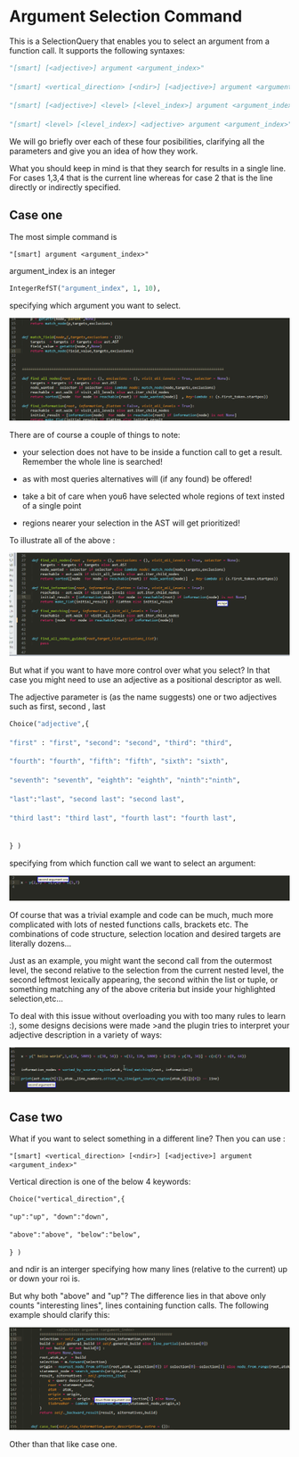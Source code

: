 # Argument Selection Command

This is a SelectionQuery that enables you to select an argument from a function call.
It supports the following syntaxes: 

```python
"[smart] [<adjective>] argument <argument_index>"

"[smart] <vertical_direction> [<ndir>] [<adjective>] argument <argument_index>"

"[smart] [<adjective>] <level> [<level_index>] argument <argument_index>"

"[smart] <level> [<level_index>] <adjective> argument <argument_index>"
```

We will go briefly over each of these four posibilities, clarifying all the parameters and give you an idea of how they work. 

What you should keep in mind is that they search for results in a single line. For cases 1,3,4 that is the current line whereas for case 2 that is the line directly or indirectly specified.

## Case one 
The most simple command is 

```
"[smart] argument <argument_index>"
```
argument_index is an integer

```python 
IntegerRefST("argument_index", 1, 10),
```
specifying which argument you want to select.

![](./gif/arg1.gif)

There are of course a couple of things to note:

* your selection does not have to be inside a function call to get a result. Remember the whole line is searched!

* as with most queries alternatives will (if any found) be offered!

* take a bit of care when you6 have selected whole regions of text insted of a single point

* regions nearer your selection in the AST will get prioritized!

To illustrate all of the above :


![](./gif/arg2.gif)


But what if you want to have more control over what you select?  In that case you might need to use an adjective as a positional descriptor as well. 

The adjective parameter is (as the name suggests) one or two adjectives such as first, second , last

```python
Choice("adjective",{ 

"first" : "first", "second": "second", "third": "third",

"fourth": "fourth", "fifth": "fifth", "sixth": "sixth",
 
"seventh": "seventh", "eighth": "eighth", "ninth":"ninth", 
  
"last":"last", "second last": "second last",

"third last": "third last", "fourth last": "fourth last", 


} )
```

specifying from which function call we want to select an argument:

![](./gif/arg3.gif)

Of course that was a trivial example and code can be much, much more complicated with lots of nested functions calls, brackets etc. The combinations of code structure, selection location and desired targets are literally dozens...

Just as an example, you might want the second call from the outermost level, the second relative to the selection from the current nested level, the second leftmost lexically appearing, the second within the list or tuple, or something matching any of the above criteria but inside your highlighted selection,etc... 

To deal with this issue without overloading you with too many rules to learn :), some designs decisions were made  >and the plugin tries to interpret your adjective description in a variety of ways:

![](./gif/arg4.gif)


## Case two 
 
What if you want to select something in a different line? Then you can use :
```
"[smart] <vertical_direction> [<ndir>] [<adjective>] argument <argument_index>"
```  
Vertical direction is one of the below 4 keywords:
```
Choice("vertical_direction",{ 

"up":"up", "down":"down",

"above":"above", "below":"below", 

} )
```
and ndir is an interger specifying how many lines (relative to the current) up or down your roi is.

But why both "above" and "up"? The difference lies in that above only counts "interesting lines", lines containing function calls. The following example should clarify this:

![](./gif/arg5.gif)

Other than that like case one.